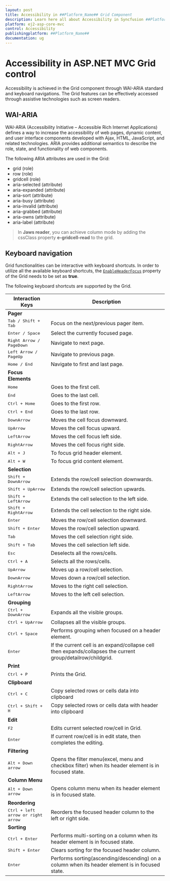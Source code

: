 ```yaml
---
layout: post
title: Accessibility in ##Platform_Name## Grid Component
description: Learn here all about Accessibility in Syncfusion ##Platform_Name## Grid component of Syncfusion Essential JS 2 and more.
platform: ej2-asp-core-mvc
control: Accessibility
publishingplatform: ##Platform_Name##
documentation: ug
---
```


# Accessibility in ASP.NET MVC Grid control

Accessibility is achieved in the Grid component through WAI-ARIA standard and keyboard navigations. The Grid features can be effectively accessed through assistive technologies such as screen readers.

## WAI-ARIA

WAI-ARIA (Accessibility Initiative – Accessible Rich Internet Applications) defines a way to increase the accessibility of web pages, dynamic content, and user interface components developed with Ajax, HTML, JavaScript, and related technologies. ARIA provides additional semantics to describe the role, state, and functionality of web components.

The following ARIA attributes are used in the Grid:

* grid (role)
* row (role)
* gridcell (role)
* aria-selected (attribute)
* aria-expanded (attribute)
* aria-sort (attribute)
* aria-busy (attribute)
* aria-invalid (attribute)
* aria-grabbed (attribute)
* aria-owns (attribute)
* aria-label (attribute)

> In **Jaws reader**, you can achieve column mode by adding the cssClass property **e-gridcell-read** to the grid.

## Keyboard navigation

Grid functionalities can be interactive with keyboard shortcuts. In order to utilize all the available keyboard shortcuts, the [`EnableHeaderFocus`](https://help.syncfusion.com/cr/aspnetcore-js2/Syncfusion.EJ2.Grids.Grid.html#Syncfusion_EJ2_Grids_Grid_EnableHeaderFocus) property of the Grid needs to be set as **true**.

The following keyboard shortcuts are supported by the Grid.

|Interaction Keys|Description|
|----------------|-----------|
|<b>Pager</b>||
|<kbd>Tab / Shift + Tab</kbd> | Focus on the next/previous pager item.|
|<kbd>Enter / Space</kbd> | Select the currently focused page.|
|<kbd>Right Arrow / PageDown</kbd> | Navigate to next page.|
|<kbd>Left Arrow / PageUp</kbd> | Navigate to previous page.|
|<kbd>Home / End</kbd> | Navigate to first and last page.|
|<b>Focus Elements</b>||
|<kbd>Home</kbd> | Goes to the first cell.|
|<kbd>End</kbd> | Goes to the last cell.|
|<kbd>Ctrl + Home</kbd> | Goes to the first row.|
|<kbd>Ctrl + End</kbd> | Goes to the last row.|
|<kbd>DownArrow</kbd> | Moves the cell focus downward.|
|<kbd>UpArrow</kbd> | Moves the cell focus upward.|
|<kbd>LeftArrow</kbd> | Moves the cell focus left side.|
|<kbd>RightArrow</kbd> | Moves the cell focus right side.|
|<kbd>Alt + J</kbd> | To focus grid header element.|
|<kbd>Alt + W</kbd> | To focus grid content element.|
|<b>Selection</b>||
|<kbd>Shift + DownArrow</kbd> | Extends the row/cell selection downwards.|
|<kbd>Shift + UpArrow</kbd> | Extends the row/cell selection upwards.|
|<kbd>Shift + LeftArrow</kbd> | Extends the cell selection to the left side.|
|<kbd>Shift + RightArrow</kbd> | Extends the cell selection to the right side.|
|<kbd>Enter</kbd> | Moves the row/cell selection downward.|
|<kbd>Shift + Enter</kbd> | Moves the row/cell selection upward.|
|<kbd>Tab</kbd> | Moves the cell selection right side.|
|<kbd>Shift + Tab</kbd> | Moves the cell selection left side.|
|<kbd>Esc</kbd> | Deselects all the rows/cells.|
|<kbd>Ctrl + A</kbd> | Selects all the rows/cells.|
|<kbd>UpArrow</kbd> | Moves up a row/cell selection.|
|<kbd>DownArrow</kbd> | Moves down a row/cell selection.|
|<kbd>RightArrow</kbd> | Moves to the right cell selection.|
|<kbd>LeftArrow</kbd> | Moves to the left cell selection.|
|<b>Grouping</b>||
|<kbd>Ctrl + DownArrow</kbd> | Expands all the visible groups.|
|<kbd>Ctrl + UpArrow</kbd> | Collapses all the visible groups.|
|<kbd>Ctrl + Space</kbd> | Performs grouping when focused on a header element.|
|<kbd>Enter</kbd> | If the current cell is an expand/collapse cell then expands/collapses the current group/detailrow/childgrid.|
|<b>Print</b>||
|<kbd>Ctrl + P</kbd> | Prints the Grid.|
|<b>Clipboard</b>||
|<kbd>Ctrl + C</kbd> | Copy selected rows or cells data into clipboard|
|<kbd>Ctrl + Shift + H</kbd> | Copy selected rows or cells data with header into clipboard|
|<b>Edit</b>||
|<kbd>F2</kbd> | Edits current selected row/cell in Grid.|
|<kbd>Enter</kbd> | If current row/cell is in edit state, then completes the editing.|
|<b>Filtering</b>||
|<kbd>Alt + Down arrow</kbd> | Opens the filter menu(excel, menu and checkbox filter) when its header element is in focused state.|
|<b>Column Menu</b>||
|<kbd>Alt + Down arrow</kbd> | Opens column menu when its header element is in focused state.|
|<b>Reordering</b>||
|<kbd>Ctrl + left arrow or right arrow</kbd> | Reorders the focused header column to the left or right side.|
|<b>Sorting</b>||
|<kbd>Ctrl + Enter</kbd> | Performs multi-sorting on a column when its header element is in focused state.|
|<kbd>Shift + Enter</kbd> | Clears sorting for the focused header column.|
|<kbd>Enter</kbd> | Performs sorting(ascending/descending) on a column when its header element is in focused state.|
